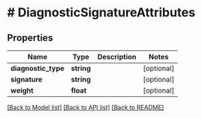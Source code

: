 # # DiagnosticSignatureAttributes

## Properties

Name | Type | Description | Notes
------------ | ------------- | ------------- | -------------
**diagnostic_type** | **string** |  | [optional] 
**signature** | **string** |  | [optional] 
**weight** | **float** |  | [optional] 

[[Back to Model list]](../../README.md#documentation-for-models) [[Back to API list]](../../README.md#documentation-for-api-endpoints) [[Back to README]](../../README.md)


